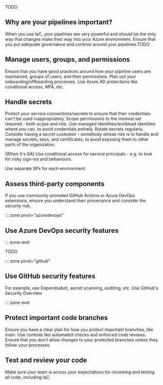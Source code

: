TODO

## Why are your pipelines important?

When you use IaC, your pipelines are very powerful and should be the only way that changes make their way into your Azure environment. Ensure that you put adequate governance and controls around your pipelines.TODO

## Manage users, groups, and permissions

Ensure that you have good practices around how your pipeline users are maintained, groups of users, and their permissions. Plan out your onboarding/offboarding processes. Use Azure AD protections like conditional access, MFA, etc.

## Handle secrets

Protect your service connections/secrets to ensure that their credentials can't be used inappropriately. Scope permissions to the minimal set required - both scope and role. Use managed identities/workload identities where you can, to avoid credentials entirely. Rotate secrets regularly. Consider having a *secret custodian* - somebody whose role is to handle and manage secrets, keys, and certificates, to avoid exposing them to other parts of the organization.

(When it's GA) Use conditional access for service principals - e.g. to look for risky sign-ins and behaviours.

Use separate SPs for each environment.

## Assess third-party components

If you use community-provided GitHub Actions or Azure DevOps extensions, ensure you understand their provenance and consider the security risk.

::: zone pivot="azuredevops"

## Use Azure DevOps security features

::: zone-end

TODO

::: zone pivot="github"

## Use GitHub security features

For example, use Dependsabot, secret scanning, auditing, etc. Use GitHub's Security Overview

::: zone-end

## Protect important code branches

Ensure you have a clear plan for how you protect important branches, like *main*. Use controls like automated checks and enforced code reviews. Ensure that you don't allow changes to your protected branches unless they follow your processes.

## Test and review your code

Make sure your team is across your expectations for reviewing and testing all code, including IaC.
